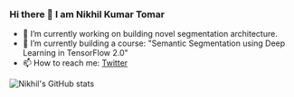 ### Hi there 👋 I am Nikhil Kumar Tomar

- 🔭 I’m currently working on building novel segmentation architecture.
- 🌱 I’m currently building a course: "Semantic Segmentation using Deep Learning in TensorFlow 2.0"
- 📫 How to reach me: [Twitter](https://twitter.com/Nikhilroxtomar)

![Nikhil's GitHub stats](https://github-readme-stats.vercel.app/api?username=nikhilroxtomar&show_icons=true&theme=radical)
